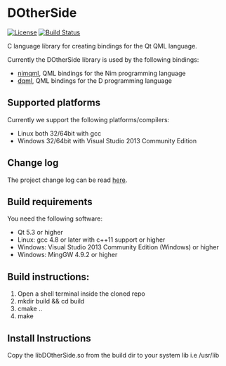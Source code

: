 # DOtherSide
[![License](https://img.shields.io/badge/license-LGPL-green.svg)](https://github.com/filcuc/DOtherSide/blob/master/LICENSE)
[![Build Status](https://travis-ci.org/filcuc/DOtherSide.svg?branch=master)](https://travis-ci.org/filcuc/DOtherSide)

C language library for creating bindings for the Qt QML language.

Currently the DOtherSide library is used by the following bindings:
* [nimqml](https://github.com/filcuc/nimqml), QML bindings for the Nim programming language
* [dqml](https://github.com/filcuc/dqml), QML bindings for the D programming language

## Supported platforms
Currently we support the following platforms/compilers:
- Linux both 32/64bit with gcc
- Windows 32/64bit with Visual Studio 2013 Community Edition

## Change log
The project change log can be read [here](./CHANGELOG.md).

## Build requirements
You need the following software:
* Qt 5.3 or higher
* Linux: gcc 4.8 or later with c++11 support or higher
* Windows: Visual Studio 2013 Community Edition (Windows) or higher
* Windows: MingGW 4.9.2 or higher

## Build instructions:
1. Open a shell terminal inside the cloned repo
2. mkdir build && cd build
3. cmake ..
4. make

## Install Instructions
Copy the libDOtherSide.so from the build dir to your system lib i.e /usr/lib
